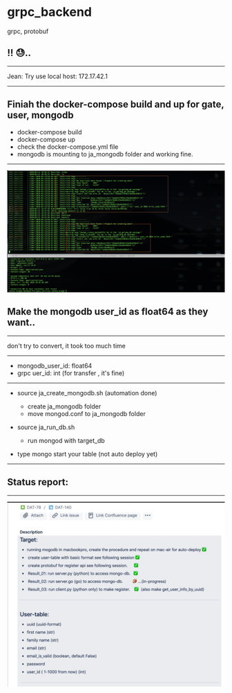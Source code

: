 # grpc_backend
grpc, protobuf


## !! 😓..

---

Jean: Try use local host: 172.17.42.1

---

Finiah the docker-compose build and up for gate, user, mongodb
---
- docker-compose build
- docker-compose up
- check the docker-compose.yml file
- mongodb is mounting to ja_mongodb folder and working fine.

---

![result](img/docker_all.jpg)


## Make the mongodb user_id as float64 as they want..
---

don't try to convert, it took too much time

---

- mongodb_user_id: float64
- grpc uer_id: int (for transfer , it's fine)

---

- source ja_create_mongodb.sh  (automation done)
    - create ja_mongodb folder
    - move mongod.conf to ja_mongodb folder

- source ja_run_db.sh        
    - run mongod with target_db

- type mongo start your table (not auto deploy yet)


---


## Status report:
---

![Status](./img/status.jpg)


